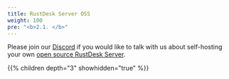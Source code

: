 ```yaml
---
title: RustDesk Server OSS
weight: 100
pre: "<b>2.1. </b>"
---
```


Please join our [Discord](https://discord.com/invite/nDceKgxnkV) if you would like to talk with us about self-hosting your own [open source RustDesk Server](https://github.com/rustdesk/rustdesk-server).

{{% children depth="3" showhidden="true" %}}
